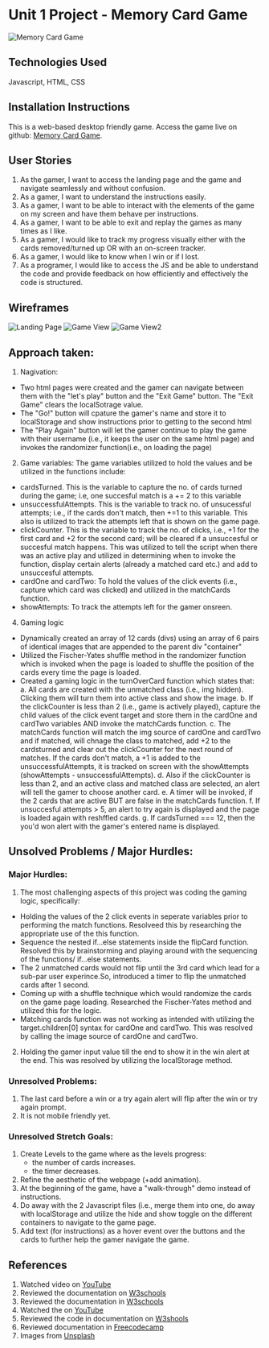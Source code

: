 # Unit 1 Project - Memory Card Game
![Memory Card Game](https://github.com/athomas022/Aleena-T---Memory-Card-Game/assets/152939696/6daa1b54-91b8-4a85-abfa-c28de5a3d20d)

## Technologies Used
Javascript, HTML, CSS

## Installation Instructions
This is a web-based desktop friendly game. Access the game live on github: [Memory Card Game](https://athomas022.github.io/Aleena-T---Memory-Card-Game/).

## User Stories
1. As the gamer, I want to access the landing page and the game and navigate seamlessly and without confusion.
2. As a gamer, I want to understand the instructions easily.
3. As a gamer, I want to be able to interact with the elements of the game on my screen and have them behave per instructions.
4. As a gamer, I want to be able to exit and replay the games as many times as I like.
5. As a gamer, I would like to track my progress visually either with the cards removed/turned up OR with an on-screen tracker.
6. As a gamer, I would like to know when I win or if I lost.
7. As a programer, I would like to access the JS and be able to understand the code and provide feedback on how efficiently and effectively the code is structured.


## Wireframes
![Landing Page](https://github.com/athomas022/Aleena-T---Memory-Card-Game/assets/152939696/eff7c90f-fa44-422f-b7bb-8e72354a274c)
![Game View](https://github.com/athomas022/Aleena-T---Memory-Card-Game/assets/152939696/4c0f1c31-8580-4c81-9385-c8acc5e58552)
![Game View2](https://github.com/athomas022/Aleena-T---Memory-Card-Game/assets/152939696/b9aec3f3-4744-40a5-b99b-b7f72aa37470)
<br>


## Approach taken:
1. Nagivation:
- Two html pages were created and the gamer can navigate between them with the "let's play" button and the "Exit Game" button. The "Exit Game" clears the localSotrage value.
- The "Go!" button will cpature the gamer's name and store it to localStorage and show instructions prior to getting to the second html
- The "Play Again" button will let the gamer continue to play the game with their username (i.e., it keeps the user on the same html page) and invokes the randomizer function(i.e., on loading the page)

2. Game variables:
The game variables utilized to hold the values and be utilized in the functions include:
- cardsTurned. This is the variable to capture the no. of cards turned during the game; i.e, one succesful match is a += 2 to this variable
- unsuccessfulAttempts. This is the variable to track no. of unsucessful attempts; i.e., if the cards don't match, then +=1 to this variable. This also is utilized to track the attempts left that is shown on the game page.
- clickCounter. This is the variable to track the no. of clicks, i.e., +1 for the first card and +2 for the second card; will be cleared if a unsuccesful or succesful match happens. This was utilized to tell the script when there was an active play and utilized in determining when to invoke the function, display certain alerts (already a matched card etc.) and add to unsuccesful attempts.
- cardOne and cardTwo: To hold the values of the click events (i.e., capture which card was clicked) and utilized in the matchCards function.
- showAttempts: To track the attempts left for the gamer onsreen.

4. Gaming logic
- Dynamically created an array of 12 cards (divs) using an array of 6 pairs of identical images that are appended to the parent div "container"
- Utilized the Fischer-Yates shuffle method in the randomizer function which is invoked when the page is loaded to shuffle the position of the cards every time the page is loaded.
- Created a gaming logic in the turnOverCard function which states that:
a. All cards are created with the unmatched class (i.e., img hidden). Clicking them will turn them into active class and show the image.
b. If the clickCounter is less than 2 (i.e., game is actively played), capture the child values of the click event target and store them in the cardOne and cardTwo variables AND invoke the matchCards function.
c. The matchCards function will match the img source of cardOne and cardTwo and if matched, will chnage the class to matched, add +2 to the cardsturned and clear out the clickCounter for the next round of matches. If the cards don't match, a +1 is added to the unsuccessfulAttempts, it is tracked on screen with the showAttempts (showAttempts - unsuccessfulAttempts).
d. Also if the clickCounter is less than 2, and an active class and matched class are selected, an alert will tell the gamer to choose another card.
e. A timer will be invoked, if the 2 cards that are active BUT are false in the matchCards function.
f. If unsuccesful attempts > 5, an alert to try again is displayed and the page is loaded again with reshffled cards.
g. If cardsTurned === 12, then the you'd won alert with the gamer's entered name is displayed.


## Unsolved Problems / Major Hurdles:
### Major Hurdles:
1. The most challenging aspects of this project was coding the gaming logic, specifically:
- Holding the values of the 2 click events in seperate variables prior to performing the match functions. Resolveed this by researching the appropriate use of the this function.
- Sequence the nested if...else statements inside the flipCard function. Resolved this by brainstorming and playing around with the sequencing of the functions/ if...else statements.
- The 2 unmatched cards would not flip until the 3rd card which lead for a sub-par user experince.So, introduced a timer to flip the unmatched cards after 1 second.
- Coming up with a shuffle technique which would randomize the cards on the game page loading. Researched the Fischer-Yates method and utilized this for the logic.
- Matching cards function was not working as intended with utilizing the target.children[0] syntax for cardOne and cardTwo. This was resolved by calling the image source of cardOne and cardTwo.
2. Holding the gamer input value till the end to show it in the win alert at the end. This was resolved by utilizing the localStorage method.


### Unresolved Problems:
1. The last card before a win or a try again alert will flip after the win or try again prompt.
2. It is not mobile friendly yet.

### Unresolved Stretch Goals:
1. Create Levels to the game where as the levels progress:
   - the number of cards increases.
   - the timer decreases.
2. Refine the aesthetic of the webpage (+add animation).
3. At the beginning of the game, have a "walk-through" demo instead of instructions.
4. Do away with the 2 Javascript files (i.e., merge them into one, do away with localStorage and utilize the hide and show toggle on the different containers to navigate to the game page.
5. Add text (for instructions) as a hover event over the buttons and the cards to further help the gamer navigate the game.

## References
1. Watched video on [YouTube](https://www.youtube.com/watch?v=xWdkt6KSirw)  
2. Reviewed the documentation on [W3schools](https://www.w3schools.com/howto/howto_css_center-vertical.asp)
3. Reviewed the documentation in [W3schools](https://www.w3schools.com/howto/howto_js_toggle_hide_show.asp)
4. Watched the on [YouTube](https://www.youtube.com/watch?v=AUOzvFzdIk4)
5. Reviewed the code in documentation on [W3shools](https://www.w3schools.com/js/tryit.asp?filename=tryjs_array_sort_random2)
6. Reviewed documentation in [Freecodecamp](https://www.freecodecamp.org/news/javascript-timing-events-settimeout-and-setinterval/)
7. Images from [Unsplash](https://unsplash.com/)
